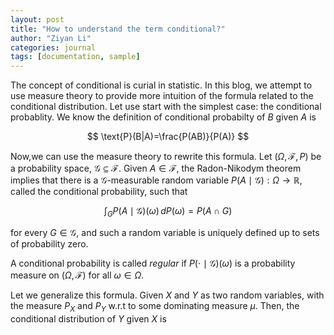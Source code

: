 ```yaml
---
layout: post
title: "How to understand the term conditional?"
author: "Ziyan Li"
categories: journal
tags: [documentation, sample]
---
```


The concept of conditional is curial in statistic. In this blog, we attempt to use measure theory to provide more intuition of the formula related to the conditional distribution. Let use start with the simplest case: the conditional probablity. We know the definition of conditional probabilty of $B$ given $A$ is 

$$
\text{P}(B|A)=\frac{P(AB)}{P(A)}
$$

Now,we can use the measure theory to rewrite this formula. Let $(\Omega, \mathscr{F}, P)$ be a probability space, $\mathscr{G} \subseteq \mathcal{F}$. Given $A \in \mathcal{F}$, the Radon-Nikodym theorem implies that there is a $\mathcal{G}$-measurable random variable $P(A \mid \mathcal{G}): \Omega \to \mathbb{R}$, called the conditional probability, such that

$$
\int_{G} P(A \mid \mathcal{G})(\omega) \, dP(\omega) = P(A \cap G)
$$

for every $G \in \mathcal{G}$, and such a random variable is uniquely defined up to sets of probability zero. 

A conditional probability is called *regular* if $P(\cdot \mid \mathcal{G})(\omega)$ is a probability measure on $(\Omega, \mathcal{F})$ for all $\omega \in \Omega$.


Let we generalize this formula. Given $X$ and $Y$ as two random variables, with the measure $P_X$ and $P_Y$ w.r.t to some dominating measure $\mu$. Then, the conditional distribution of $Y$ given $X$ is 


